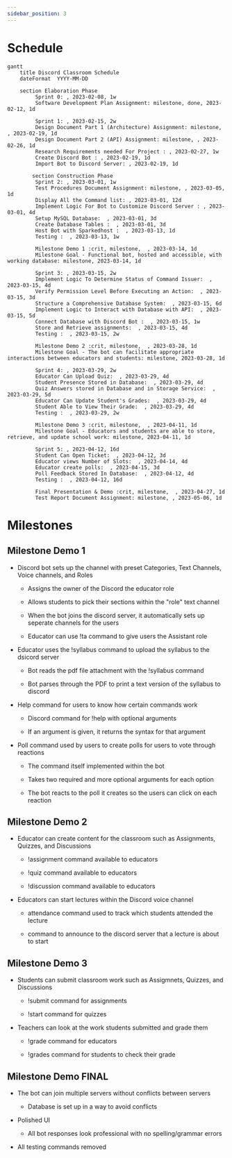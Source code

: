 ```yaml
---
sidebar_position: 3
---
```


# Schedule

```mermaid
gantt
    title Discord Classroom Schedule
    dateFormat  YYYY-MM-DD
    
    section Elaboration Phase 
         Sprint 0: , 2023-02-08, 1w
         Software Development Plan Assignment: milestone, done, 2023-02-12, 1d

         Sprint 1: , 2023-02-15, 2w
         Design Document Part 1 (Architecture) Assignment: milestone, , 2023-02-19, 1d
         Design Document Part 2 (API) Assignment: milestone, , 2023-02-26, 1d
         Research Requirements needed For Project : , 2023-02-27, 1w
         Create Discord Bot : , 2023-02-19, 1d
         Import Bot to Discord Server: , 2023-02-19, 1d

        section Construction Phase 
         Sprint 2: , 2023-03-01, 1w
         Test Procedures Document Assignment: milestone, , 2023-03-05, 1d 
         Display All the Command list: , 2023-03-01, 12d
         Implement Logic For Bot to Customize Discord Server : , 2023-03-01, 4d
         Setup MySQL Database:  , 2023-03-01, 3d
         Create Database Tables :  , 2023-03-01, 3d 
         Host Bot with Sparkedhost :  , 2023-03-13, 1d
         Testing :  , 2023-03-13, 1w

         Milestone Demo 1 :crit, milestone,  , 2023-03-14, 1d
         Milestone Goal - Functional bot, hosted and accessible, with working database: milestone, 2023-03-14, 1d
         
         Sprint 3: , 2023-03-15, 2w
         Implement Logic To Determine Status of Command Issuer:  , 2023-03-15, 4d
         Verify Permission Level Before Executing an Action:  , 2023-03-15, 3d
         Structure a Comprehensive Database System:  , 2023-03-15, 6d 
         Implement Logic to Interact with Database with API:  , 2023-03-15, 5d
         Connect Database with Discord Bot :  , 2023-03-15, 1w 
         Store and Retrieve assignments:  , 2023-03-15, 4d
         Testing :  , 2023-03-15, 2w

         Milestone Demo 2 :crit, milestone,  , 2023-03-28, 1d
         Milestone Goal - The bot can facilitate appropriate interactions between educators and students: milestone, 2023-03-28, 1d

         Sprint 4: , 2023-03-29, 2w
         Educator Can Upload Quiz:  , 2023-03-29, 4d
         Student Presence Stored in Database:  , 2023-03-29, 4d
         Quiz Answers stored in Database and in Storage Service:  , 2023-03-29, 5d
         Educator Can Update Student's Grades:  , 2023-03-29, 4d
         Student Able to View Their Grade:  , 2023-03-29, 4d
         Testing :  , 2023-03-29, 2w

         Milestone Demo 3 :crit, milestone,  , 2023-04-11, 1d
         Milestone Goal - Educators and students are able to store, retrieve, and update school work: milestone, 2023-04-11, 1d
         
         Sprint 5: , 2023-04-12, 16d
         Student Can Open Ticket:  , 2023-04-12, 3d
         Educator views Number of Slots:  , 2023-04-14, 4d
         Educator create polls:  , 2023-04-15, 3d
         Poll Feedback Stored In Database:  , 2023-04-12, 4d
         Testing :  , 2023-04-12, 16d

         Final Presentation & Demo :crit, milestone,  , 2023-04-27, 1d
         Test Report Document Assignment: milestone, , 2023-05-06, 1d
```

# Milestones

## Milestone Demo 1

* Discord bot sets up the channel with preset Categories, Text Channels, Voice channels, and Roles

    * Assigns the owner of the Discord the educator role
    
    * Allows students to pick their sections within the "role" text channel
    
    * When the bot joins the discord server, it automatically sets up seperate channels for the users
    
    * Educator can use !ta command to give users the Assistant role

* Educator uses the !syllabus command to upload the syllabus to the dsicord server

    * Bot reads the pdf file attachment with the !syllabus command
    
    * Bot parses through the PDF to print a text version of the syllabus to discord

* Help command for users to know how certain commands work

    * Discord command for !help with optional arguments
    
    * If an argument is given, it returns the syntax for that argument

* Poll command used by users to create polls for users to vote through reactions

    * The command itself implemented within the bot

    * Takes two required and more optional arguments for each option

    * The bot reacts to the poll it creates so the users can click on each reaction

## Milestone Demo 2

* Educator can create content for the classroom such as Assignments, Quizzes, and Discussions

    * !assignment command available to educators

    * !quiz command available to educators

    * !discussion command available to educators

* Educators can start lectures within the Discord voice channel

    * attendance command used to track which students attended the lecture

    * command to announce to the discord server that a lecture is about to start

## Milestone Demo 3

* Students can submit classroom work such as Assigmnets, Quizzes, and Discussions

    * !submit command for assignments

    * !start command for quizzes

* Teachers can look at the work students submitted and grade them

    * !grade command for educators

    * !grades command for students to check their grade

## Milestone Demo FINAL

* The bot can join multiple servers without conflicts between servers

    * Database is set up in a way to avoid conflicts

* Polished UI

    * All bot responses look professional with no spelling/grammar errors

* All testing commands removed
